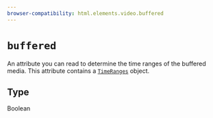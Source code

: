 ```yaml
---
browser-compatibility: html.elements.video.buffered
---
```


# `buffered`

An attribute you can read to determine the time ranges of the buffered media. This attribute contains a [`TimeRanges`](https://developer.mozilla.org/en-US/docs/Web/API/TimeRanges) object.

## Type

Boolean
